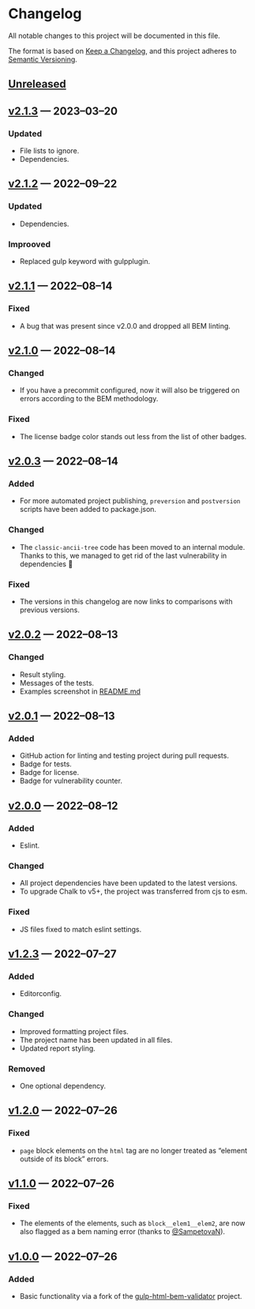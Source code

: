 # Changelog

All notable changes to this project will be documented in this file.

The format is based on [Keep a Changelog](https://keepachangelog.com/en/1.0.0/), and this project adheres to [Semantic Versioning](https://semver.org/spec/v2.0.0.html).

## [Unreleased]

## [v2.1.3] — 2023–03–20

### Updated

- File lists to ignore.
- Dependencies.

## [v2.1.2] — 2022–09–22

### Updated

- Dependencies.

### Improoved

- Replaced gulp keyword with gulpplugin.

## [v2.1.1] — 2022–08–14

### Fixed

- A bug that was present since v2.0.0 and dropped all BEM linting.

## [v2.1.0] — 2022–08–14

### Changed

- If you have a precommit configured, now it will also be triggered on errors according to the BEM methodology.

### Fixed

- The license badge color stands out less from the list of other badges.

## [v2.0.3] — 2022–08–14

### Added

- For more automated project publishing, `preversion` and `postversion` scripts have been added to package.json.

### Changed

- The `classic-ancii-tree` code has been moved to an internal module. Thanks to this, we managed to get rid of the last vulnerability in dependencies 🎉

### Fixed

- The versions in this changelog are now links to comparisons with previous versions.

## [v2.0.2] — 2022–08–13

### Changed

- Result styling.
- Messages of the tests.
- Examples screenshot in [README.md](README.md)

## [v2.0.1] — 2022–08–13

### Added

- GitHub action for linting and testing project during pull requests.
- Badge for tests.
- Badge for license.
- Badge for vulnerability counter.

## [v2.0.0] — 2022–08–12

### Added

- Eslint.

### Changed

- All project dependencies have been updated to the latest versions.
- To upgrade Chalk to v5+, the project was transferred from cjs to esm.

### Fixed

- JS files fixed to match eslint settings.

## [v1.2.3] — 2022–07–27

### Added

- Editorconfig.

### Changed

- Improved formatting project files.
- The project name has been updated in all files.
- Updated report styling.

### Removed

- One optional dependency.

## [v1.2.0] — 2022–07–26

### Fixed

- `page` block elements on the `html` tag are no longer treated as “element outside of its block” errors.

## [v1.1.0] — 2022–07–26

### Fixed

- The elements of the elements, such as `block__elem1__elem2`, are now also flagged as a bem naming error (thanks to [@SampetovaN](https://github.com/SampetovaN)).

## [v1.0.0] — 2022–07–26

### Added

- Basic functionality via a fork of the [gulp-html-bem-validator](https://github.com/dDenysS/gulp-html-bem-validator/) project.

[unreleased]: https://github.com/firefoxic/gulp-html-bemlinter/compare/v2.1.3...HEAD
[v2.1.3]: https://github.com/firefoxic/gulp-html-bemlinter/compare/v2.1.2...v2.1.3
[v2.1.2]: https://github.com/firefoxic/gulp-html-bemlinter/compare/v2.1.1...v2.1.2
[v2.1.1]: https://github.com/firefoxic/gulp-html-bemlinter/compare/v2.1.0...v2.1.1
[v2.1.0]: https://github.com/firefoxic/gulp-html-bemlinter/compare/v2.0.3...v2.1.0
[v2.0.3]: https://github.com/firefoxic/gulp-html-bemlinter/compare/v2.0.2...v2.0.3
[v2.0.2]: https://github.com/firefoxic/gulp-html-bemlinter/compare/v2.0.1...v2.0.2
[v2.0.1]: https://github.com/firefoxic/gulp-html-bemlinter/compare/v2.0.0...v2.0.1
[v2.0.0]: https://github.com/firefoxic/gulp-html-bemlinter/compare/v1.2.3...v2.0.0
[v1.2.3]: https://github.com/firefoxic/gulp-html-bemlinter/compare/v1.2.0...v1.2.3
[v1.2.0]: https://github.com/firefoxic/gulp-html-bemlinter/compare/v1.1.0...v1.2.0
[v1.1.0]: https://github.com/firefoxic/gulp-html-bemlinter/compare/v1.0.0...v1.1.0
[v1.0.0]: https://github.com/firefoxic/gulp-html-bemlinter/releases/tag/v1.0.0

